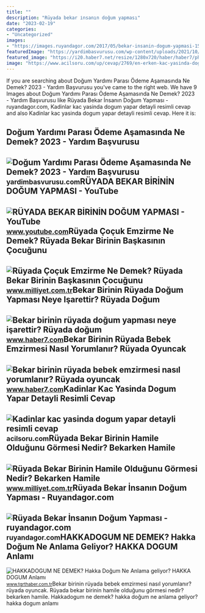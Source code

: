 ```yaml
---
title: ""
description: "Rüyada bekar i̇nsanın doğum yapması"
date: "2023-02-19"
categories:
- "Uncategorized"
images:
- "https://images.ruyandagor.com/2017/05/bekar-insanin-dogum-yapmasi-1522.jpg"
featuredImage: "https://yardimbasvurusu.com/wp-content/uploads/2021/10/dogum-parasi-odeme-asamasinda-ne-demek.jpg"
featured_image: "https://i20.haber7.net/resize/1280x720/haber/haber7/photos/2021/36/bekar_birinin_ruyada_dogum_yapmasi_neye_isarettir_ruyada_dogum_yapmak_kotuye_mi_yorulur_1631000632_0356.jpg"
image: "https://www.acilsoru.com/up/cevap/2769/en-erken-kac-yasinda-dogum-yapilir.jpg"
---
```


If you are searching about Doğum Yardımı Parası Ödeme Aşamasında Ne Demek? 2023 - Yardım Başvurusu you've came to the right web. We have 9 Images about Doğum Yardımı Parası Ödeme Aşamasında Ne Demek? 2023 - Yardım Başvurusu like Rüyada Bekar İnsanın Doğum Yapması - ruyandagor.com, Kadinlar kac yasinda dogum yapar detayli resimli cevap and also Kadinlar kac yasinda dogum yapar detayli resimli cevap. Here it is:

Doğum Yardımı Parası Ödeme Aşamasında Ne Demek? 2023 - Yardım Başvurusu
-----------------------------------------------------------------------

 ![Doğum Yardımı Parası Ödeme Aşamasında Ne Demek? 2023 - Yardım Başvurusu](https://yardimbasvurusu.com/wp-content/uploads/2021/10/dogum-parasi-odeme-asamasinda-ne-demek.jpg) <small>yardimbasvurusu.com</small>RÜYADA BEKAR BİRİNİN DOĞUM YAPMASI - YouTube
--------------------------------------------

 ![RÜYADA BEKAR BİRİNİN DOĞUM YAPMASI - YouTube](https://i.ytimg.com/vi/qVBqj9qON5Q/maxresdefault.jpg) <small>www.youtube.com</small>Rüyada Çoçuk Emzirme Ne Demek? Rüyada Bekar Birinin Başkasının Çocuğunu
-----------------------------------------------------------------------

 ![Rüyada Çoçuk Emzirme Ne Demek? Rüyada Bekar Birinin Başkasının Çocuğunu](https://i2.milimaj.com/i/milliyet/75/0x410/5f18d96155428009e8f38b91.jpg) <small>www.milliyet.com.tr</small>Bekar Birinin Rüyada Doğum Yapması Neye Işarettir? Rüyada Doğum
---------------------------------------------------------------

 ![Bekar birinin rüyada doğum yapması neye işarettir? Rüyada doğum](https://i20.haber7.net/resize/1280x720/haber/haber7/photos/2021/36/bekar_birinin_ruyada_dogum_yapmasi_neye_isarettir_ruyada_dogum_yapmak_kotuye_mi_yorulur_1631000632_0356.jpg) <small>www.haber7.com</small>Bekar Birinin Rüyada Bebek Emzirmesi Nasıl Yorumlanır? Rüyada Oyuncak
---------------------------------------------------------------------

 ![Bekar birinin rüyada bebek emzirmesi nasıl yorumlanır? Rüyada oyuncak](https://i12.haber7.net/haber/haber7/photos/2020/28/39lzc_1594035614_6994.jpeg) <small>www.haber7.com</small>Kadinlar Kac Yasinda Dogum Yapar Detayli Resimli Cevap
------------------------------------------------------

 ![Kadinlar kac yasinda dogum yapar detayli resimli cevap](https://www.acilsoru.com/up/cevap/2769/en-erken-kac-yasinda-dogum-yapilir.jpg) <small>acilsoru.com</small>Rüyada Bekar Birinin Hamile Olduğunu Görmesi Nedir? Bekarken Hamile
-------------------------------------------------------------------

 ![Rüyada Bekar Birinin Hamile Olduğunu Görmesi Nedir? Bekarken Hamile](https://image.milimaj.com/i/milliyet/75/0x410/5fb67b52adcdeb151cdb6da1.jpg) <small>www.milliyet.com.tr</small>Rüyada Bekar İnsanın Doğum Yapması - Ruyandagor.com
---------------------------------------------------

 ![Rüyada Bekar İnsanın Doğum Yapması - ruyandagor.com](https://images.ruyandagor.com/2017/05/bekar-insanin-dogum-yapmasi-1522.jpg) <small>ruyandagor.com</small>HAKKADOGUM NE DEMEK? Hakka Doğum Ne Anlama Geliyor? HAKKA DOGUM Anlamı
----------------------------------------------------------------------

 ![HAKKADOGUM NE DEMEK? Hakka Doğum Ne Anlama geliyor? HAKKA DOGUM Anlamı](https://icdn.tgrthaber.com.tr/images/haberler/23-03/02/hakkadogum-ne-demek_-hakka-dogum-ne-anlama-geliyor_-hakka-dogum-anlami-1677738020.jpg) <small>www.tgrthaber.com.tr</small>Bekar birinin rüyada bebek emzirmesi nasıl yorumlanır? rüyada oyuncak. Rüyada bekar birinin hamile olduğunu görmesi nedir? bekarken hamile. Hakkadogum ne demek? hakka doğum ne anlama geliyor? hakka dogum anlamı

